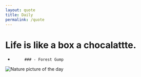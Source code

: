 ---layout: quotetitle: Dailypermalink: /quote--- # Life is like a box a chocalattte.     -          ### - Forest Gump  <img src="http://www.naturepicoftheday.com/npods/2021/february/winterscape_800w.jpg" alt="Nature picture of the day">